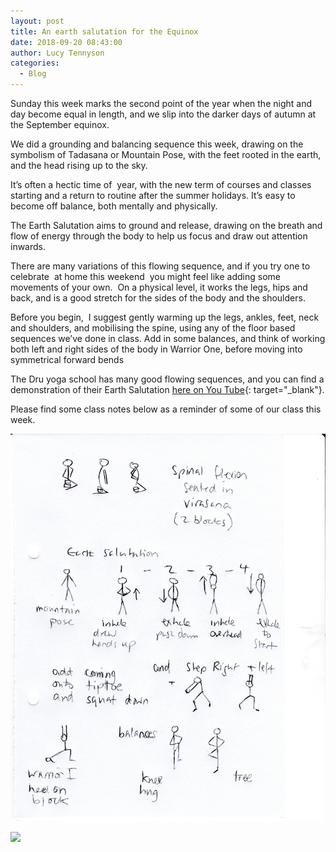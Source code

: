 ```yaml
---
layout: post
title: An earth salutation for the Equinox
date: 2018-09-20 08:43:00
author: Lucy Tennyson
categories:
  - Blog
---
```


Sunday this week marks the second point of the year when the night and day become equal in length, and we slip into the darker days of autumn at the September equinox.

We did a grounding and balancing sequence this week, drawing on the symbolism of Tadasana or Mountain Pose, with the feet rooted in the earth, and the head rising up to the sky.

It’s often a hectic time of&nbsp; year, with the new term of courses and classes starting and a return to routine after the summer holidays. It’s easy to become off balance, both mentally and physically.

The Earth Salutation aims to ground and release, drawing on the breath and flow of energy through the body to help us focus and draw out attention inwards.

There are many variations of this flowing sequence, and if you try one to celebrate&nbsp; at home this weekend&nbsp; you might feel like adding some movements of your own.&nbsp; On a physical level, it works the legs, hips and back, and is a good stretch for the sides of the body and the shoulders.

Before you begin,&nbsp; I suggest gently warming up the legs, ankles, feet, neck and shoulders, and mobilising the spine, using any of the floor based sequences we’ve done in class. Add in some balances, and think of working both left and right sides of the body in Warrior One, before moving into symmetrical forward bends

The Dru yoga school has many good flowing sequences, and you can find a demonstration of their Earth Salutation [here on You Tube](https://www.youtube.com/watch?v=xtJvfO_GSbc){: target="_blank"}.

Please find some class notes below as a reminder of some of our class this week.

![](/uploads/yogablog17sept-1.jpg)

![](blob:https://app.cloudcannon.com/3d2ffb50-5e75-dc48-9d02-d68f9d2abe20)